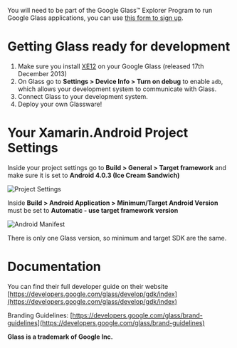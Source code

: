 You will need to be part of the Google Glass™ Explorer Program to run Google Glass applications, you can use [this form to sign up](http://www.google.com/glass/start/how-to-get-one/?source=xamarin).

Getting Glass ready for development
===================================
1. Make sure you install [XE12](https://developers.google.com/glass/release-notes) on your Google Glass (released 17th December 2013)
2. On Glass go to **Settings > Device Info > Turn on debug** to enable `adb`, which allows your development system to communicate with Glass.
3. Connect Glass to your development system.
4. Deploy your own Glassware!

Your Xamarin.Android Project Settings
=====================================

Inside your project settings go to **Build > General > Target framework** and make sure it is set to **Android 4.0.3 (Ice Cream Sandwich)**

![Project Settings](http://farm8.staticflickr.com/7289/11215596686_aef587e237_o.png)

Inside  **Build > Android Application > Minimum/Target Android Version** must be set to **Automatic - use target framework version**

![Android Manifest](http://farm4.staticflickr.com/3698/11215581504_f9b61ddc6d_o.png)

There is only one Glass version, so minimum and target SDK are the same.

Documentation
=============

You can find their full developer guide on their website [https://developers.google.com/glass/develop/gdk/index](https://developers.google.com/glass/develop/gdk/index)

Branding Guidelines: [https://developers.google.com/glass/brand-guidelines](https://developers.google.com/glass/brand-guidelines)


**Glass is a trademark of Google Inc.**